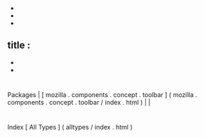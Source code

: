 -
-
-
title
:
-
-
-
#
#
#
Packages
|
[
mozilla
.
components
.
concept
.
toolbar
]
(
mozilla
.
components
.
concept
.
toolbar
/
index
.
html
)
|
|
#
#
#
Index
[
All
Types
]
(
alltypes
/
index
.
html
)
